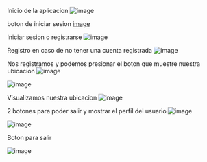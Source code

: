  Inicio de la aplicacion 
 ![image](https://github.com/user-attachments/assets/8c8997db-ab3f-45b6-bc36-f6d19487a7c3)

  boton de iniciar sesion
  [image](https://github.com/user-attachments/assets/1e453415-74f9-44b1-9111-e942a0251f71)
  
  Iniciar sesion o registrarse 
  ![image](https://github.com/user-attachments/assets/2e6153e1-9f12-454d-99db-9e6b1601091f)
  
  Registro en caso de no tener una cuenta registrada
  ![image](https://github.com/user-attachments/assets/3c6cb10e-3764-4b82-a3f2-311471007acb)
  
  Nos registramos y podemos presionar el boton que muestre nuestra ubicacion
  ![image](https://github.com/user-attachments/assets/af3aadd6-f24b-4deb-86ed-83f1b350ac0f)

  
  
  ![image](https://github.com/user-attachments/assets/de2f0ac3-94c8-4572-a4bf-a9c6358c50e3)

Visualizamos nuestra ubicacion 
![image](https://github.com/user-attachments/assets/272927b8-13ba-4651-a87e-3a16ba08f8e3)

2 botones para poder salir y mostrar el perfil del usuario 
![image](https://github.com/user-attachments/assets/048e4320-a5e5-48c8-bcc4-0968b4ae51e8)



![image](https://github.com/user-attachments/assets/de932267-8cbb-4313-b283-dcedd2f46eb8)

Boton para salir 

![image](https://github.com/user-attachments/assets/cecc9289-de1a-4221-a715-be2e73ba4679)









